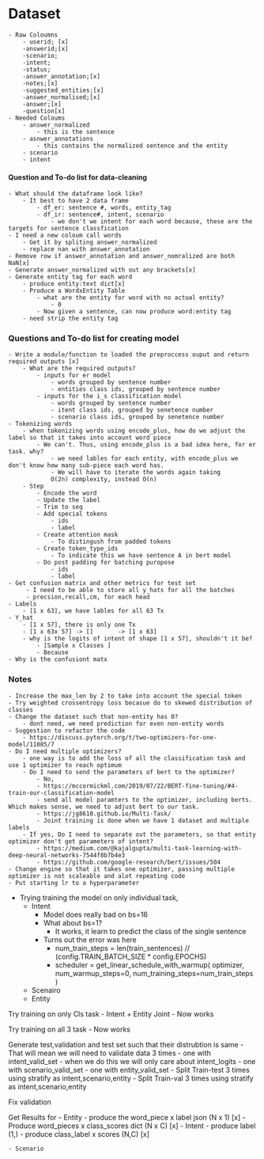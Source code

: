 # Dataset 
    - Raw Coloumns
        - userid; [x]
        -answerid;[x]
        -scenario;
        -intent;
        -status; 
        -answer_annotation;[x]
        -notes;[x]
        -suggested_entities;[x]
        -answer_normalised;[x]
        -answer;[x]
        -question[x] 
    - Needed Coloums
        - answer_normalized 
            - this is the sentence 
        - asnwer_annotations
            - this contains the normalized sentence and the entity
        - scenario
        - intent

#### Question and To-do list for data-cleaning
    - What should the dataframe look like?
        - It best to have 2 data frame
            - df_er: sentence #, words, entity_tag
            - df_ir: sentence#, intent, scenario
                - we don't we intent for each word because, these are the targets for sentence classfication
    - I need a new coloum call words
        - Get it by spliting answer_normalized
        - replace nan with answer_annotation
    - Remove row if answer_annotation and answer_nomralized are both NaN[x]
    - Generate answer_normalized with out any brackets[x]
    - Generate entity tag for each word 
        - produce entity:text dict[x]
        - Produce a WordxEntity Table 
            - what are the entity for word with no actual entity?
                - 0 
            - Now given a sentence, can now produce word:entity tag
        - need strip the entity tag

### Questions and To-do list for creating model
    - Write a module/function to loaded the preproccess ouput and return required outputs [x]
        - What are the required outputs?
            - inputs for er model 
                - words grouped by sentence number
                - entities class ids, grouped by sentence number
            - inputs for the i_s classification model
                - words grouped by sentence number
                - itent class ids, grouped by senetence number
                - scenario class ids, grouped by senetence number
    - Tokenizing words
        - when tokenizing words using encode_plus, how do we adjust the label so that it takes into account word piece
            - We can't. Thus, using encode_plus is a bad idea here, for er task. why?
                - we need lables for each entity, with encode_plus we don't know how many sub-piece each word has.
                - We will have to iterate the words again taking 
                O(2n) complexity, instead O(n) 
        - Step
            - Encode the word
            - Update the label
            - Trim to seq
            - Add special tokens
                - ids 
                - label
            - Create attention mask
                - To distingush from padded tokens
            - Create token_type_ids
                - To indicate this we have sentence A in bert model
            - Do post padding for batching puropose
                - ids
                - label
    - Get confusion matrix and other metrics for test set 
         - I need to be able to store all y_hats for all the batches 
         - precsion,recall,cm, for each head
    - Labels
        - [1 x 63], we have lables for all 63 Tx
    - Y_hat
        - [1 x 57], there is only one Tx 
        - [1 x 63x 57] -> []       -> [1 x 63]
        - why is the logits of intent of shape [1 x 57], shouldn't it be?
            - [Sample x Classes ]
            - Because 
    - Why is the confusiont matx
### Notes
    - Increase the max_len by 2 to take into account the special token
    - Try weighted crossentropy loss becasue do to skewed distribution of classes 
    - Change the dataset such that non-entity has 0?
        - dont need, we need prediction for even non-entity words
    - Suggestion to refactor the code 
        - https://discuss.pytorch.org/t/two-optimizers-for-one-model/11085/7
    - Do I need multiple optimizers?
        - one way is to add the loss of all the classification task and use 1 optimizer to reach optimum
        - Do I need to send the parameters of bert to the optimizer?
            - No,
            - https://mccormickml.com/2019/07/22/BERT-fine-tuning/#4-train-our-classification-model
            - send all model paramters to the optimizer, including berts. Which makes sense, we need to adjust bert to our task. 
            - https://jg8610.github.io/Multi-Task/
            - Joint training is done when we have 1 dataset and multiple labels 
        - If yes, Do I need to separate out the parameters, so that entity optimizer don't get parameters of intent?
            - https://medium.com/@kajalgupta/multi-task-learning-with-deep-neural-networks-7544f8b7b4e3
            - https://github.com/google-research/bert/issues/504
    - Change engine so that it takes one optimizer, passing multiple optimizer is not scaleable and alot repeating code
    - Put starting lr to a hyperparameter


- Trying training the model on only individual task, 
    - Intent
        - Model does really bad on bs=16
        - What about bs=1?
            - It works, it learn to predict the class of the single sentence
        - Turns out the error was here 
            - num_train_steps = len(train_sentences) // (config.TRAIN_BATCH_SIZE * config.EPOCHS) 
            - scheduler =  get_linear_schedule_with_warmup(
                                                    optimizer,
                                                    num_warmup_steps=0,
                                                    num_training_steps=num_train_steps
                                                )
    - Scenairo 
    - Entity

Try training on only Cls task
    - Intent + Entity Joint
        - Now works

Try training on all 3 task
    - Now works

Generate test,validation and test set such that their distrubtion is same
    - That will mean we will need to validate data 3 times 
        - one with intent_valid_set
            - when we do this we will only care about intent_logits
        - one with scenario_valid_set
        - one with entity_valid_set
    - Split Train-test 3 times using stratify as intent,scenario,entity
    - Split Train-val 3 times using stratify as intent,scenario,entity

Fix validation

Get Results for 
    - Entity
        - produce the word_piece x label json (N x 1) [x]
        - Produce word_pieces x class_scores dict (N x C) [x]
    - Intent
        - produce label (1,)
        - produce class_label x scores (N,C) [x]
    
    - Scenario

